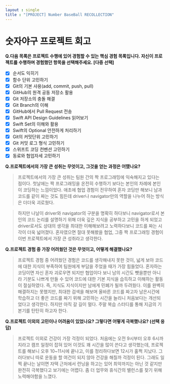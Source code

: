 ```yaml
---
layout : single
title : "[PROJECT] Number BaseBall RECOLLECTION"
---
```



# 숫자야구 프로젝트 회고

****Q.다음 목록은 프로젝트 수행에 있어 경험할 수 있는 핵심 경험 목록입니다. 자신이 프로젝트를 수행하며 경험했던 항목을 선택해주세요. [다중 선택]****

- [x]  순서도 익히기
- [x]  함수 단위 고민하기
- [x]  Git의 기본 사용(add, commit, push, pull)
- [x]  GitHub의 원격 공동 저장소 활용
- [x]  Git 저장소의 충돌 해결
- [x]  Git Branch의 이해
- [x]  GitHub에서 Pull Request 전송
- [x]  Swift API Design Guidelines 읽어보기
- [x]  Swift Set의 이해와 활용
- [x]  Swift의 Optional 안전하게 처리하기
- [x]  Git의 커밋단위 고민하기
- [x]  Git 커밋 로그 형식 고민하기
- [x]  스위프트 코딩 컨벤션 고민하기
- [x]  동료와 협업자세 고민하기

****Q.프로젝트에서의 가장 큰 성취는 무엇이고, 그것을 얻는 과정은 어땠나요?****

> 프로젝트에서의 가장 큰 성취는 팀원 간의 짝 프로그래밍에 익숙해지고 있다는 점이다. 첫날에는 짝 프로그래밍을 온전히 수행하기 보다는 본인의 차례에 본인이 코딩하는 느낌이었다. 애초에 협업 경험이 전무하여 혼자 코딩만 해보니 남과 코드를 같이 짜는 것도 힘든데 driver나 navigator만의 역할을 나누어 하는 방식은 더더욱 괴로웠다.
> 

> 하지만 나날이 driver와 navigator의 구분을 명확히 하다보니 navigator로서 본인의 코드 논리를 설명하기 위해 더욱 깊은 지식을 공부하고 고민을 하게 되었고 driver로서도 상대의 생각을 최대한 이해해보려고 노력하다보니 코드를 짜는 시각이 더욱 넓어졌다. 혼자였으면 절대 못해봤을 협업, 그중 짝 프로그래밍 경험이 이번 프로젝트에서 가장 큰 성취라고 생각한다.
> 

****Q.프로젝트 경험 중 가장 어려웠던 것은 무엇이고, 어떻게 해결했나요?****

> 프로젝트 경험 중 어려웠던 경험은 코드를 생각해내지 못한 것이, 넓게 보아 코드에 대한 지식이 부족하여 팀원에게 부담을 주었을 때가 가장 힘들었다. 혼자하는 코딩이면 자신 혼자 괴로우면 되지만 협업이다 보니 남의 시간도 뺏을뿐만 아니라 기분도 나쁘게 만들 수 있어 코드에 대한 기본 지식을 습득하고 이해하는 활동이 절실하였다. 즉, 지식도 지식이지만 남에게 민폐가 될까 두려웠다. 이를 완벽히 해결하지는 못했지만, 최대한 검색을 해보며 올바른 코드를 짜고자 남은시간에 학습하고 더 좋은 코드를 짜기 위해 고민하는 시간을 늘리니 처음보다는 개선되었다고 생각한다. 하지만 아직 갈 길이 멀다. 주말 복습 스터디를 통해 지금의 기본기를 탄탄히 하고자 한다.
> 

****Q.프로젝트 이외의 고민이나 어려움이 있었나요? 그렇다면 어떻게 극복했나요? (선택 응답)****

> 프로젝트 이외로 건강이 가장 걱정이 되었다. 처음에는 오전 9시부터 오후 6시까지라고 캠프 일정이 잡혀 있어 이것도 꽤 시간을 많이 쓴다고 생각했는데, 프로젝트를 해보니 오후 10~11시에 끝나고, 이를 정리하다보면 12시가 훌쩍 지났다. 그러다보니 따로 운동을 할 여건이 되지 않아 건강을 해칠까 걱정이 된다. 그래도 일찍 끝나는 날이면 자택 근처에서 런닝을 하고는 있어 최악까지는 아닌 것 같지만 완전히 극복했다고 보기에는 어렵다. 좀 더 업무와 휴식간의 밸런스를 찾기 위해 노력해야함을 느꼈다.
>
